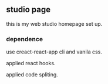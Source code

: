 
## studio page

this is my web studio homepage set up.

### dependence

use creact-react-app cli and vanila css.

applied react hooks.

applied code spliting.


